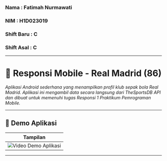 ### Nama : Fatimah Nurmawati
### NIM : H1D023019
### Shift Baru : C
### Shift Asal : C

---

# 📱 Responsi Mobile - Real Madrid (86)

*Aplikasi Android sederhana yang menampilkan profil klub sepak bola Real Madrid. Aplikasi ini mengambil data secara langsung dari TheSportsDB API dan dibuat untuk memenuhi tugas Responsi 1 Praktikum Pemrograman Mobile.*

---

## 📸 Demo Aplikasi
| Tampilan                                | 
|-----------------------------------------|
| ![Video Demo Aplikasi](assets/demo.gif) | 

---
